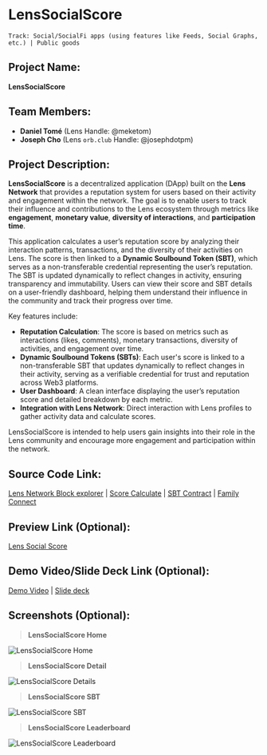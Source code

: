 # LensSocialScore

`Track: Social/SocialFi apps (using features like Feeds, Social Graphs, etc.) | Public goods`

## Project Name:
**LensSocialScore**

## Team Members:
- **Daniel Tomé** (Lens Handle: @meketom)
- **Joseph Cho** (Lens `orb.club` Handle: @josephdotpm)

## Project Description:
**LensSocialScore** is a decentralized application (DApp) built on the **Lens Network** that provides a reputation system for users based on their activity and engagement within the network. The goal is to enable users to track their influence and contributions to the Lens ecosystem through metrics like **engagement**, **monetary value**, **diversity of interactions**, and **participation time**.

This application calculates a user’s reputation score by analyzing their interaction patterns, transactions, and the diversity of their activities on Lens. The score is then linked to a **Dynamic Soulbound Token (SBT)**, which serves as a non-transferable credential representing the user’s reputation. The SBT is updated dynamically to reflect changes in activity, ensuring transparency and immutability. Users can view their score and SBT details on a user-friendly dashboard, helping them understand their influence in the community and track their progress over time.

Key features include:
- **Reputation Calculation**: The score is based on metrics such as interactions (likes, comments), monetary transactions, diversity of activities, and engagement over time.
- **Dynamic Soulbound Tokens (SBTs)**: Each user's score is linked to a non-transferable SBT that updates dynamically to reflect changes in their activity, serving as a verifiable credential for trust and reputation across Web3 platforms.
- **User Dashboard**: A clean interface displaying the user’s reputation score and detailed breakdown by each metric.
- **Integration with Lens Network**: Direct interaction with Lens profiles to gather activity data and calculate scores.
  
LensSocialScore is intended to help users gain insights into their role in the Lens community and encourage more engagement and participation within the network.

## Source Code Link:
[Lens Network Block explorer](https://github.com/danitome24/bc-lens-holiday-hackathon/blob/master/packages/nextjs/hooks/useFetchTransactions.ts) | [Score Calculate](https://github.com/danitome24/bc-lens-holiday-hackathon/blob/master/packages/nextjs/hooks/useCalculateScore.ts) | [SBT Contract](https://github.com/danitome24/bc-lens-holiday-hackathon/blob/master/packages/foundry/contracts/LensScoreSBT.sol) | [Family Connect](https://github.com/danitome24/bc-lens-holiday-hackathon/blob/master/packages/nextjs/components/Web3Provider.tsx)

## Preview Link (Optional):
[Lens Social Score](https://bc-lens-holiday-hackathon.vercel.app/)

## Demo Video/Slide Deck Link (Optional):
[Demo Video]() | [Slide deck](https://www.figma.com/deck/Moc2zF8fmSLQvdxz8Da8ch)

## Screenshots (Optional):
> **LensSocialScore Home**

![LensSocialScore Home](https://github.com/user-attachments/assets/acc384bf-9521-4889-8b47-26e4d7e6c4c2)

> **LensSocialScore Detail**

![LensSocialScore Details](https://github.com/user-attachments/assets/57e6a272-b713-409a-8f78-06f34626c208)

> **LensSocialScore SBT**

![LensSocialScore SBT](https://github.com/user-attachments/assets/3dcc35bc-1c8d-4721-a95f-fd2c5ec8df77)

> **LensSocialScore Leaderboard**

![LensSocialScore Leaderboard](https://github.com/user-attachments/assets/26f80589-13ce-4449-9ee5-045264032608)
